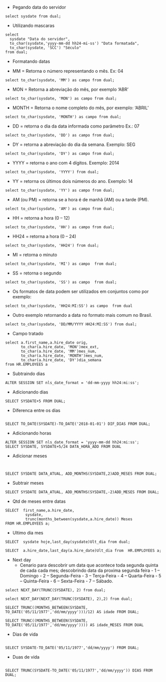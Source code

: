 - Pegando data do servidor

```
select sysdate from dual;
```

- Utilizando mascaras

```
select
  sysdate "Data do servidor",
  to_char(sysdate,'yyyy-mm-dd hh24-mi-ss') "Data formatada",
  to_char(sysdate, 'SCC') "Século"
from dual;
```

- Formatando datas

- MM = Retorna o número representando o mês. Ex: 04

```
select to_char(sysdate, 'MM') as campo from dual;
```

- MON = Retorna a abreviação do mês, por exemplo ‘ABR’

```
select to_char(sysdate, 'MON') as campo from dual;
```

- MONTH = Retorna o nome completo do mês, por exemplo: ‘ABRIL’

```
select to_char(sysdate, 'MONTH') as campo from dual;
```

- DD = retorna o dia da data informada como parâmetro Ex.: 07

```
select to_char(sysdate, 'DD') as campo from dual;
```

- DY = retorna a abreviação do dia da semana. Exemplo: SEG

```
select to_char(sysdate, 'DY') as campo from dual;
```

- YYYY = retorna o ano com 4 dígitos. Exemplo: 2014

```
select to_char(sysdate, 'YYYY') from dual;
```

- YY = retorna os últimos dois números do ano. Exemplo: 14

```
select to_char(sysdate, 'YY') as campo from dual;
```

- AM (ou PM) = retorna se a hora é de manhã (AM) ou a tarde (PM).

```
select to_char(sysdate, 'AM') as campo from dual;
```

- HH = retorna a hora (0 – 12)

```
select to_char(sysdate, 'HH') as campo from dual;
```

- HH24 = retorna a hora (0 – 24)

```
select to_char(sysdate, 'HH24') from dual;
```

- MI = retorna o minuto

```
select to_char(sysdate, 'MI') as campo  from dual;
```

- SS = retorna o segundo

```
select to_char(sysdate, 'SS') as campo  from dual;
```

- Os formatos de data podem ser utilizados em conjuntos como por exemplo:

```
select to_char(sysdate, 'HH24:MI:SS') as campo  from dual
```

- Outro exemplo retornando a data no formato mais comum no Brasil.

```
select to_char(sysdate, 'DD/MM/YYYY HH24:MI:SS') from dual;
```

- Campo tratado

```
select a.first_name,a.hire_date orig,
       to_char(a.hire_date, 'MON')mex_ext,
       to_char(a.hire_date, 'MM')mes_num,
       to_char(a.hire_date, 'MONTH')mes_num,
       to_char(a.hire_date, 'DY')dia_semana
from HR.EMPLOYEES a
```

- Subtraindo dias

```
ALTER SESSION SET nls_date_format = 'dd-mm-yyyy hh24:mi:ss';
```

- Adicionando dias

```
SELECT SYSDATE+5 FROM DUAL;
```

- Diferenca entre os dias

```

SELECT TO_DATE(SYSDATE)-TO_DATE('2018-01-01') DIF_DIAS FROM DUAL;
```

- Adicionando horas

```
ALTER SESSION SET nls_date_format = 'yyyy-mm-dd hh24:mi:ss';
SELECT SYSDATE, SYSDATE+5/24 DATA_HORA_ADD FROM DUAL
```

- Adicionar meses

```


SELECT SYSDATE DATA_ATUAL, ADD_MONTHS(SYSDATE,2)ADD_MESES FROM DUAL;
```

- Subtrair meses

```
SELECT SYSDATE DATA_ATUAL, ADD_MONTHS(SYSDATE,-2)ADD_MESES FROM DUAL;
```

- Qtd de meses entre datas

```
SELECT  first_name,a.hire_date,
         sysdate,
         trunc(months_between(sysdate,a.hire_date)) Meses
FROM HR.EMPLOYEES a;
```

- Ultimo dia mes

```
SELECT  sysdate hoje,last_day(sysdate)Ult_dia from dual;

SELECT  a.hire_date,last_day(a.hire_date)Ult_dia from  HR.EMPLOYEES a;
```

- Next day
  - Cenario para descobrir um data que acontece toda segunda quinta de cada cada mes;
    descobrindo data da proxima segunda feira - 1 – Domingo - 2 – Segunda-Feira - 3 – Terça-Feira - 4 – Quarta-Feira - 5 – Quinta-Feira - 6 – Sexta-Feira - 7 – Sábado.

```
select NEXT_DAY(TRUNC(SYSDATE), 2) from dual;

select NEXT_DAY(NEXT_DAY(TRUNC(SYSDATE), 2),2) from dual;

SELECT TRUNC((MONTHS_BETWEEN(SYSDATE, TO_DATE('05/11/1977','dd/mm/yyyy')))/12) AS idade FROM DUAL;

SELECT TRUNC((MONTHS_BETWEEN(SYSDATE, TO_DATE('05/11/1977','dd/mm/yyyy')))) AS idade_MESES FROM DUAL

```

- Dias de vida

```

SELECT SYSDATE-TO_DATE('05/11/1977','dd/mm/yyyy') FROM DUAL;

```

- Duas de vida

```

SELECT TRUNC(SYSDATE-TO_DATE('05/11/1977','dd/mm/yyyy')) DIAS FROM DUAL;

```

